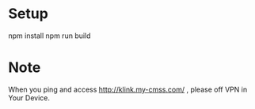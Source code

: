 # Setup
npm install
npm run build

# Note
When you ping and access http://klink.my-cmss.com/ , please off VPN in Your Device.